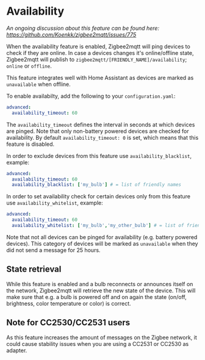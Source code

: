 ---
---
# Availability
*An ongoing discussion about this feature can be found here: https://github.com/Koenkk/zigbee2mqtt/issues/775*

When the availability feature is enabled, Zigbee2mqtt will ping devices to check if they are online.
In case a devices changes it's online/offline state, Zigbee2mqtt will publish to `zigbee2mqtt/[FRIENDLY_NAME]/availability`; `online` or `offline`.

This feature integrates well with Home Assistant as devices are marked as `unavailable` when offline.

To enable availabilty, add the following to your `configuration.yaml`:

```yaml
advanced:
  availability_timeout: 60
```

The `availability_timeout` defines the interval in seconds at which devices are pinged.
Note that only non-battery powered devices are checked for availability.
By default `availability_timeout: 0` is set, which means that this feature is disabled.

In order to exclude devices from this feature use `availability_blacklist`, example:

```yaml
advanced:
  availability_timeout: 60
  availability_blacklist: ['my_bulb'] # = list of friendly names
```

In order to set availability check for certain devices only from this feature use `availability_whitelist`, example:

```yaml
advanced:
  availability_timeout: 60
  availability_whitelist: ['my_bulb','my_other_bulb'] # = list of friendly names
```

Note that not all devices can be pinged for availability (e.g. battery powered devices).
This category of devices will be marked as `unavailable` when they did not send a message for 25 hours.

## State retrieval
While this feature is enabled and a bulb reconnects or announces itself on the network, Zigbee2mqtt will retrieve the new state of the device.
This will make sure that e.g. a bulb is powered off and on again the state (on/off, brightness, color temperature or color) is correct.

## Note for CC2530/CC2531 users
As this feature increases the amount of messages on the Zigbee network, it could cause stability issues when you are using a CC2531 or CC2530 as adapter.
